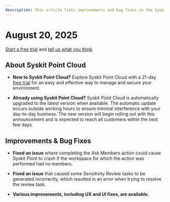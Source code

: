 ```yaml
---
description: This article lists improvements and bug fixes in the Syskit Point Cloud version 2025.4.105.20
---
```


# August 20, 2025

[Start a free trial](https://www.syskit.com/products/point/free-trial/) and [tell us what you think](https://www.syskit.com/company/contact-us/).

## About Syskit Point Cloud

* **New to Syskit Point Cloud?** Explore Syskit Point Cloud with a 21-day [free trial](https://www.syskit.com/products/point/free-trial/) for an easy and effective way to manage and secure your environment.

* **Already using Syskit Point Cloud?** Syskit Point Cloud is automatically upgraded to the latest version when available. The automatic update occurs outside working hours to ensure minimal interference with your day-to-day business. The new version will begin rolling out with this announcement and is expected to reach all customers within the next few days.

## Improvements & Bug Fixes 

* **Fixed an issue** where completing the Ask Members action could cause Syskit Point to crash if the workspace for which the action was performed had no members. 

* **Fixed an issue** that caused some Sensitivity Review tasks to be generated incorrectly, which resulted in an error when trying to resolve the review task.

* **Various improvements, including UX and UI fixes, are available.**

